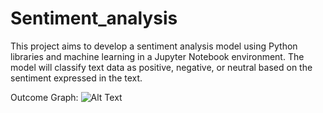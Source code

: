 # Sentiment_analysis
This project aims to develop a sentiment analysis model using Python libraries and machine learning in a Jupyter Notebook environment. The model will classify text data as positive, negative, or neutral based on the sentiment expressed in the text. 

Outcome Graph:
![Alt Text]("C:/Users/Admin/Desktop/img/Screenshot_8-7-2024_144728_localhost.jpeg")



